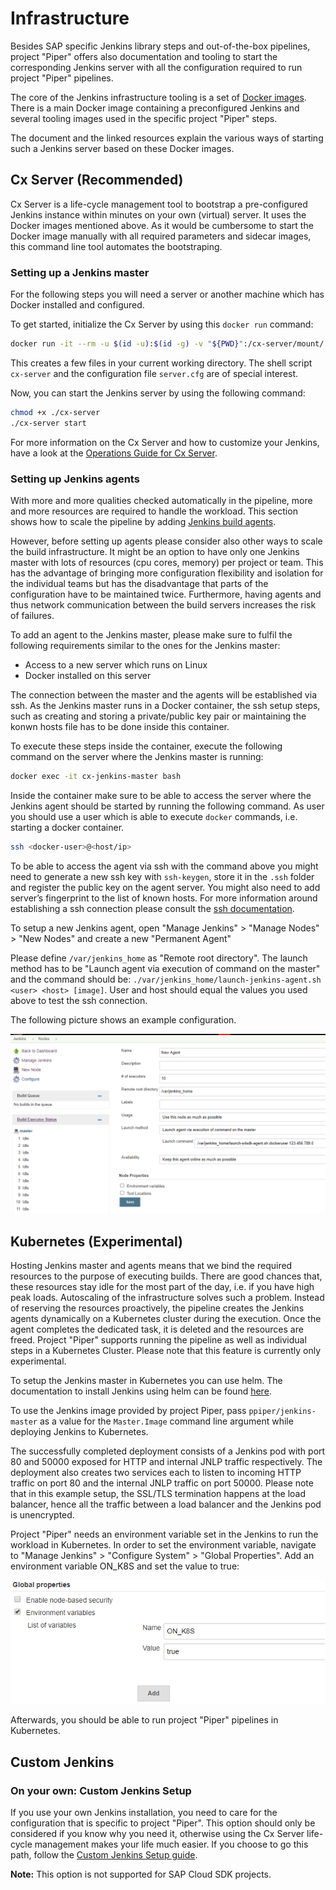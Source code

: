 # Infrastructure

Besides SAP specific Jenkins library steps and out-of-the-box pipelines, project "Piper" offers also documentation and tooling to start the corresponding Jenkins server with all the configuration required to run project "Piper" pipelines.

The core of the Jenkins infrastructure tooling is a set of [Docker images][docker-images].
There is a main Docker image containing a preconfigured Jenkins and several tooling images used in the specific project "Piper" steps.

The document and the linked resources explain the various ways of starting such a Jenkins server based on these Docker images.

## Cx Server (Recommended)

Cx Server is a life-cycle management tool to bootstrap a pre-configured Jenkins instance within minutes on your own (virtual) server.
It uses the Docker images mentioned above.
As it would be cumbersome to start the Docker image manually with all required parameters and sidecar images, this command line tool automates the bootstraping.

### Setting up a Jenkins master

For the following steps you will need a server or another machine which has Docker installed and configured.

To get started, initialize the Cx Server by using this `docker run` command:

```sh
docker run -it --rm -u $(id -u):$(id -g) -v "${PWD}":/cx-server/mount/ ppiper/cx-server-companion:latest init-cx-server
```

This creates a few files in your current working directory.
The shell script `cx-server` and the configuration file `server.cfg` are of special interest.

Now, you can start the Jenkins server by using the following command:

```sh
chmod +x ./cx-server
./cx-server start
```

For more information on the Cx Server and how to customize your Jenkins, have a look at the [Operations Guide for Cx Server][devops-docker-images-cxs-guide].

### Setting up Jenkins agents

With more and more qualities checked automatically in the pipeline, more and more resources are required to handle the workload.
This section shows how to scale the pipeline by adding [Jenkins build agents][build-agents].

However, before setting up agents please consider also other ways to scale the build infrastructure.
It might be an option to have only one Jenkins master with lots of resources (cpu cores, memory) per project or team.
This has the advantage of bringing more configuration flexibility and isolation for the individual teams but has the disadvantage that parts of the configuration have to be maintained twice.
Furthermore, having agents and thus network communication between the build servers increases the risk of failures.

To add an agent to the Jenkins master, please make sure to fulfil the following requirements similar to the ones for the Jenkins master:

- Access to a new server which runs on Linux
- Docker installed on this server

The connection between the master and the agents will be established via ssh.
As the Jenkins master runs in a Docker container, the ssh setup steps, such as creating and storing a private/public key pair or maintaining the konwn hosts file has to be done inside this container.

To execute these steps inside the container, execute the following command on the server where the Jenkins master is running:

```bash
docker exec -it cx-jenkins-master bash
```

Inside the container make sure to be able to access the server where the Jenkins agent should be started by running the following command. As user you should use a user which is able to execute `docker` commands, i.e. starting a docker container.

```bash
ssh <docker-user>@<host/ip>
```

To be able to access the agent via ssh with the command above you might need to generate a new ssh key with `ssh-keygen`, store it in the `.ssh` folder and register the public key on the agent server.
You might also need to add server’s fingerprint to the list of known hosts.
For more information around establishing a ssh connection please consult the [ssh documentation][ssh-documentation].

To setup a new Jenkins agent, open "Manage Jenkins" > "Manage Nodes" > "New Nodes" and create a new "Permanent Agent"

Please define `/var/jenkins_home` as "Remote root directory".
The launch method has to be "Launch agent via execution of command on the master" and the command should be:
`./var/jenkins_home/launch-jenkins-agent.sh <user> <host> [image]`.
User and host should equal the values you used above to test the ssh connection.

The following picture shows an example configuration.

![Agent Setup](../images/agent.png "Agent Setup")

## Kubernetes (Experimental)

Hosting Jenkins master and agents means that we bind the required resources to the purpose of executing builds.
There are good chances that, these resources stay idle for the most part of the day, i.e. if you have high peak loads.
Autoscaling of the infrastructure solves such a problem.
Instead of reserving the resources proactively, the pipeline creates the Jenkins agents dynamically on a Kubernetes cluster during the execution.
Once the agent completes the dedicated task, it is deleted and the resources are freed.
Project "Piper" supports running the pipeline as well as individual steps in a Kubernetes Cluster.
Please note that this feature is currently only experimental.

To setup the Jenkins master in Kubernetes you can use helm.
The documentation to install Jenkins using helm can be found [here][jenkins-helm].

To use the Jenkins image provided by project Piper, pass `ppiper/jenkins-master` as a value for the `Master.Image` command line argument while deploying Jenkins to Kubernetes.

The successfully completed deployment consists of a Jenkins pod with port 80 and 50000 exposed for HTTP and internal JNLP traffic respectively.
The deployment also creates two services each to listen to incoming HTTP traffic on port 80 and the internal JNLP traffic on port 50000.
Please note that in this example setup, the SSL/TLS termination happens at the load balancer, hence all the traffic between a load balancer and the Jenkins pod is unencrypted.

Project "Piper" needs an environment variable set in the Jenkins to run the workload in Kubernetes.
In order to set the environment variable, navigate to "Manage Jenkins" > "Configure System" > "Global Properties".
Add an environment variable ON_K8S and set the value to true:

![Environment Variable ON_K8S](../images/env.png "Environment Variable ON_K8S")

Afterwards, you should be able to run project "Piper" pipelines in Kubernetes.

## Custom Jenkins

### On your own: Custom Jenkins Setup

If you use your own Jenkins installation, you need to care for the configuration that is specific to project "Piper".
This option should only be considered if you know why you need it, otherwise using the Cx Server life-cycle management makes your life much easier.
If you choose to go this path, follow the [Custom Jenkins Setup guide][resources-custom-jenkins].

**Note:** This option is not supported for SAP Cloud SDK projects.

[devops-docker-images-cxs-guide]:    https://github.com/SAP/devops-docker-cx-server/blob/master/docs/operations/cx-server-operations-guide.md
[docker-images]:                     https://hub.docker.com/u/ppiper
[resources-custom-jenkins]:          customjenkins.md
[build-agents]:                      https://wiki.jenkins.io/display/jenkins/distributed+builds
[ssh-documentation]:                 https://www.openssh.com/manual.html
[jenkins-helm]:                      https://github.com/helm/charts/tree/master/stable/jenkins
